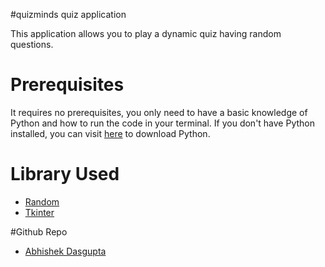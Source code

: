  #quizminds quiz application

This application allows you to play a dynamic quiz having random questions.

# Prerequisites

It requires no prerequisites, you only need to have a basic knowledge of Python and how to run the code in your terminal.
If you don't have Python installed, you can visit [here](https://www.python.org/downloads/) to download Python.

# Library Used

* [Random](https://docs.python.org/3/library/random.html)
* [Tkinter](https://docs.python.org/3/library/tk.html)



 #Github Repo
 * [Abhishek Dasgupta](https://github.com/abhishekgit03)

